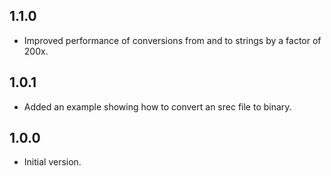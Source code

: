 ## 1.1.0

- Improved performance of conversions from and to strings by a factor of 200x.

## 1.0.1

- Added an example showing how to convert an srec file to binary.

## 1.0.0

- Initial version.
